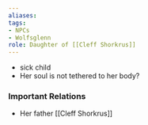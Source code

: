 ```yaml
---
aliases: 
tags: 
- NPCs
- Wolfsglenn
role: Daughter of [[Cleff Shorkrus]]
---
```


- sick child
- Her soul is not tethered to her body?

### Important Relations
- Her father [[Cleff Shorkrus]]